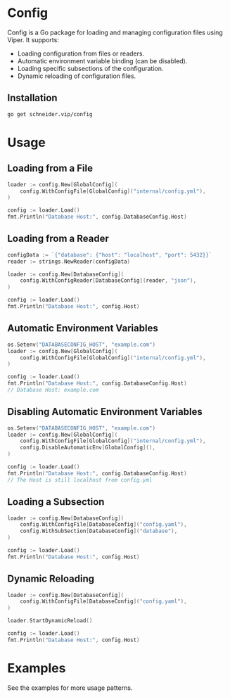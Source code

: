 # Config

Config is a Go package for loading and managing configuration files using Viper. It supports:

- Loading configuration from files or readers.
- Automatic environment variable binding (can be disabled).
- Loading specific subsections of the configuration.
- Dynamic reloading of configuration files.

## Installation

```bash
go get schneider.vip/config
```

# Usage
## Loading from a File
```go
loader := config.New[GlobalConfig](
    config.WithConfigFile[GlobalConfig]("internal/config.yml"),
)

config := loader.Load()
fmt.Println("Database Host:", config.DatabaseConfig.Host)
```

## Loading from a Reader
```go
configData := `{"database": {"host": "localhost", "port": 5432}}`
reader := strings.NewReader(configData)

loader := config.New[DatabaseConfig](
    config.WithConfigReader[DatabaseConfig](reader, "json"),
)

config := loader.Load()
fmt.Println("Database Host:", config.Host)
```

## Automatic Environment Variables
```go
os.Setenv("DATABASECONFIG_HOST", "example.com")
loader := config.New[GlobalConfig](
    config.WithConfigFile[GlobalConfig]("internal/config.yml"),
)

config := loader.Load()
fmt.Println("Database Host:", config.DatabaseConfig.Host)
// Database Host: example.com
```

## Disabling Automatic Environment Variables
```go
os.Setenv("DATABASECONFIG_HOST", "example.com")
loader := config.New[GlobalConfig](
    config.WithConfigFile[GlobalConfig]("internal/config.yml"),
    config.DisableAutomaticEnv[GlobalConfig](),
)

config := loader.Load()
fmt.Println("Database Host:", config.DatabaseConfig.Host)
// The Host is still localhost from config.yml 
```

## Loading a Subsection

```go
loader := config.New[DatabaseConfig](
    config.WithConfigFile[DatabaseConfig]("config.yaml"),
    config.WithSubSection[DatabaseConfig]("database"),
)

config := loader.Load()
fmt.Println("Database Host:", config.Host)
```

## Dynamic Reloading

```go
loader := config.New[DatabaseConfig](
    config.WithConfigFile[DatabaseConfig]("config.yaml"),
)

loader.StartDynamicReload()

config := loader.Load()
fmt.Println("Database Host:", config.Host)
```

# Examples
See the examples for more usage patterns.

